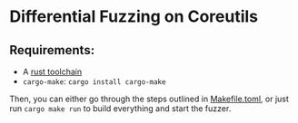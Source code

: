 # Differential Fuzzing on Coreutils
## Requirements:
- A [rust toolchain](https://www.rust-lang.org/tools/install)
- `cargo-make`: `cargo install cargo-make`

Then, you can either go through the steps outlined in [Makefile.toml](./Makefile.toml), or just run `cargo make run` to build everything and start the fuzzer.